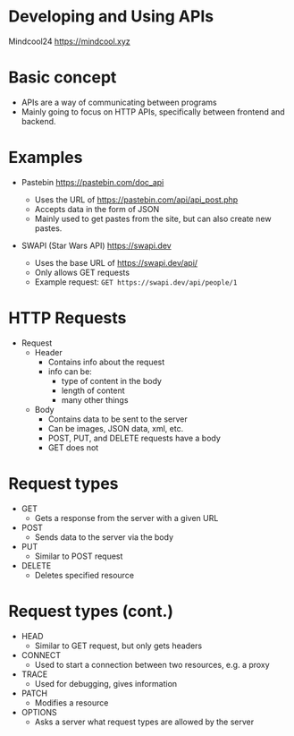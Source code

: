 # Developing and Using APIs









Mindcool24 <https://mindcool.xyz>

# Basic concept

- APIs are a way of communicating between programs
- Mainly going to focus on HTTP APIs, specifically between
  frontend and backend.

# Examples

- Pastebin <https://pastebin.com/doc_api>
    - Uses the URL of <https://pastebin.com/api/api_post.php>
    - Accepts data in the form of JSON
    - Mainly used to get pastes from the site, but can also 
      create new pastes.

- SWAPI (Star Wars API) <https://swapi.dev>
    - Uses the base URL of <https://swapi.dev/api/>
    - Only allows GET requests
    - Example request:
    `GET https://swapi.dev/api/people/1`

# HTTP Requests
- Request
    - Header
        - Contains info about the request
        - info can be:
            - type of content in the body
            - length of content
            - many other things
    - Body
        - Contains data to be sent to the server
        - Can be images, JSON data, xml, etc.
        - POST, PUT, and DELETE requests have a body
        - GET does not

# Request types
- GET
    - Gets a response from the server with a given URL
- POST
    - Sends data to the server via the body
- PUT
    - Similar to POST request
- DELETE
    - Deletes specified resource

# Request types (cont.)
- HEAD
    - Similar to GET request, but only gets headers
- CONNECT
    - Used to start a connection between two resources, e.g. a proxy
- TRACE
    - Used for debugging, gives information
- PATCH
    - Modifies a resource
- OPTIONS
    - Asks a server what request types are allowed by the server

